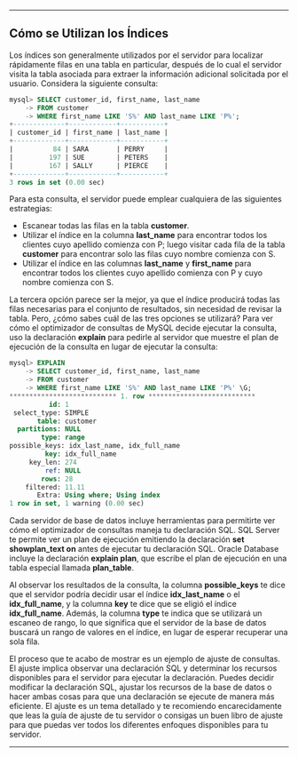 
---

## **Cómo se Utilizan los Índices**

Los índices son generalmente utilizados por el servidor para localizar rápidamente filas en una tabla en particular, después de lo cual el servidor visita la tabla asociada para extraer la información adicional solicitada por el usuario. Considera la siguiente consulta:

```sql
mysql> SELECT customer_id, first_name, last_name
    -> FROM customer
    -> WHERE first_name LIKE 'S%' AND last_name LIKE 'P%';
+-------------+------------+-----------+
| customer_id | first_name | last_name |
+-------------+------------+-----------+
|          84 | SARA       | PERRY     |
|         197 | SUE        | PETERS    |
|         167 | SALLY      | PIERCE    |
+-------------+------------+-----------+
3 rows in set (0.00 sec)
```

Para esta consulta, el servidor puede emplear cualquiera de las siguientes estrategias:
- Escanear todas las filas en la tabla **customer**.
- Utilizar el índice en la columna **last_name** para encontrar todos los clientes cuyo apellido comienza con P; luego visitar cada fila de la tabla **customer** para encontrar solo las filas cuyo nombre comienza con S.
- Utilizar el índice en las columnas **last_name** y **first_name** para encontrar todos los clientes cuyo apellido comienza con P y cuyo nombre comienza con S.

La tercera opción parece ser la mejor, ya que el índice producirá todas las filas necesarias para el conjunto de resultados, sin necesidad de revisar la tabla. Pero, ¿cómo sabes cuál de las tres opciones se utilizará? Para ver cómo el optimizador de consultas de MySQL decide ejecutar la consulta, uso la declaración **explain** para pedirle al servidor que muestre el plan de ejecución de la consulta en lugar de ejecutar la consulta:

```sql
mysql> EXPLAIN
    -> SELECT customer_id, first_name, last_name
    -> FROM customer
    -> WHERE first_name LIKE 'S%' AND last_name LIKE 'P%' \G;
*************************** 1. row ***************************
          id: 1
 select_type: SIMPLE
       table: customer
  partitions: NULL
        type: range
possible_keys: idx_last_name, idx_full_name
         key: idx_full_name
     key_len: 274
         ref: NULL
        rows: 28
    filtered: 11.11
       Extra: Using where; Using index
1 row in set, 1 warning (0.00 sec)
```

Cada servidor de base de datos incluye herramientas para permitirte ver cómo el optimizador de consultas maneja tu declaración SQL. SQL Server te permite ver un plan de ejecución emitiendo la declaración **set showplan_text on** antes de ejecutar tu declaración SQL. Oracle Database incluye la declaración **explain plan**, que escribe el plan de ejecución en una tabla especial llamada **plan_table**.

Al observar los resultados de la consulta, la columna **possible_keys** te dice que el servidor podría decidir usar el índice **idx_last_name** o el **idx_full_name**, y la columna **key** te dice que se eligió el índice **idx_full_name**. Además, la columna **type** te indica que se utilizará un escaneo de rango, lo que significa que el servidor de la base de datos buscará un rango de valores en el índice, en lugar de esperar recuperar una sola fila.

El proceso que te acabo de mostrar es un ejemplo de ajuste de consultas. El ajuste implica observar una declaración SQL y determinar los recursos disponibles para el servidor para ejecutar la declaración. Puedes decidir modificar la declaración SQL, ajustar los recursos de la base de datos o hacer ambas cosas para que una declaración se ejecute de manera más eficiente. El ajuste es un tema detallado y te recomiendo encarecidamente que leas la guía de ajuste de tu servidor o consigas un buen libro de ajuste para que puedas ver todos los diferentes enfoques disponibles para tu servidor.

---

